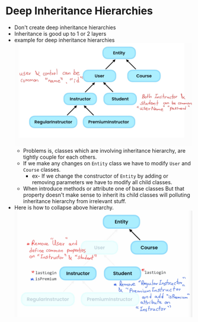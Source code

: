 # Deep Inheritance Hierarchies
- Don't create deep inheritance hierarchies
- Inheritance is good up to 1 or 2 layers
- example for deep inheritance hierarchies
  ![](assets/SmartSelect_20240808_071519_Samsung%20Notes.jpg)
  - Problems is, classes which are involving inheritance hierarchy, are tightly couple for each others.  
  - If we make any changes on `Entity` class we have to modify `User` and `Course` classes.
	  - ex- If we change the constructor of `Entity` by adding or removing parameters we have to modify all child classes.
  - When introduce methods or attribute one of base classes But that property doesn't make sense to inherit its child classes will polluting inheritance hierarchy from irrelevant stuff. 
- Here is how to collapse above hierarchy. 
  ![](assets/SmartSelect_20240809_085254_Samsung%20Notes.jpg)